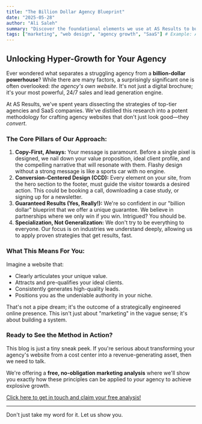 ```yaml
---
title: "The Billion Dollar Agency Blueprint"
date: "2025-05-28"
author: "Ali Saleh"
summary: "Discover the foundational elements we use at AS Results to build agency websites that are engineered for massive growth and client acquisition."
tags: ["marketing", "web design", "agency growth", "SaaS"] # Example: Added tags
---
```


## Unlocking Hyper-Growth for Your Agency

Ever wondered what separates a struggling agency from a **billion-dollar powerhouse**? While there are many factors, a surprisingly significant one is often overlooked: _the agency's own website_. It's not just a digital brochure; it's your most powerful, 24/7 sales and lead generation engine.

At AS Results, we've spent years dissecting the strategies of top-tier agencies and SaaS companies. We've distilled this research into a potent methodology for crafting agency websites that don't just look good—they _convert_.

### The Core Pillars of Our Approach:

1.  **Copy-First, Always:** Your message is paramount. Before a single pixel is designed, we nail down your value proposition, ideal client profile, and the compelling narrative that will resonate with them. Flashy design without a strong message is like a sports car with no engine.
2.  **Conversion-Centered Design (CCD):** Every element on your site, from the hero section to the footer, must guide the visitor towards a desired action. This could be booking a call, downloading a case study, or signing up for a newsletter.
3.  **Guaranteed Results (Yes, Really!):** We're so confident in our "billion dollar" blueprint that we offer a unique guarantee. We believe in partnerships where we only win if you win. Intrigued? You should be.
4.  **Specialization, Not Generalization:** We don't try to be everything to everyone. Our focus is on industries we understand deeply, allowing us to apply proven strategies that get results, fast.

### What This Means For You:

Imagine a website that:

-   Clearly articulates your unique value.
-   Attracts and pre-qualifies your ideal clients.
-   Consistently generates high-quality leads.
-   Positions you as the undeniable authority in your niche.

That's not a pipe dream; it's the outcome of a strategically engineered online presence. This isn't just about "marketing" in the vague sense; it's about building a system.

### Ready to See the Method in Action?

This blog is just a tiny sneak peek. If you're serious about transforming your agency's website from a cost center into a revenue-generating asset, then we need to talk.

We're offering a **free, no-obligation marketing analysis** where we'll show you exactly how these principles can be applied to _your_ agency to achieve explosive growth.

[Click here to get in touch and claim your free analysis!](/contact)

---

Don't just take my word for it. Let us show you.
